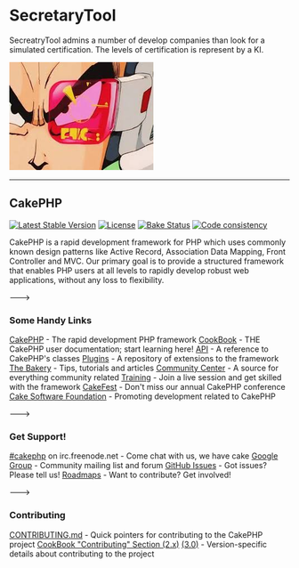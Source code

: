   # SecretaryTool
  SecreatryTool admins a number of develop companies than look for a simulated certification. The levels of certification is represent by a KI.

  ![DragonBall Ki](https://github.com/oemunoz/secretarytool/blob/master/images/db_1.png)

  ----
  ## CakePHP

  [![Latest Stable Version](https://poser.pugx.org/cakephp/cakephp/v/stable.svg)](https://packagist.org/packages/cakephp/cakephp)
  [![License](https://poser.pugx.org/cakephp/cakephp/license.svg)](https://packagist.org/packages/cakephp/cakephp)
  [![Bake Status](https://secure.travis-ci.org/cakephp/cakephp.png?branch=master)](http://travis-ci.org/cakephp/cakephp)
  [![Code consistency](http://squizlabs.github.io/PHP_CodeSniffer/analysis/cakephp/cakephp/grade.svg)](http://squizlabs.github.io/PHP_CodeSniffer/analysis/cakephp/cakephp/)

  CakePHP is a rapid development framework for PHP which uses commonly known design patterns like Active Record, Association Data Mapping, Front Controller and MVC.
  Our primary goal is to provide a structured framework that enables PHP users at all levels to rapidly develop robust web applications, without any loss to flexibility.

  --->
  ### Some Handy Links

  [CakePHP](http://www.cakephp.org) - The rapid development PHP framework
  [CookBook](http://book.cakephp.org) - THE CakePHP user documentation; start learning here!
  [API](http://api.cakephp.org) - A reference to CakePHP's classes
  [Plugins](http://plugins.cakephp.org/) - A repository of extensions to the framework
  [The Bakery](http://bakery.cakephp.org) - Tips, tutorials and articles
  [Community Center](http://community.cakephp.org) - A source for everything community related
  [Training](http://training.cakephp.org) - Join a live session and get skilled with the framework
  [CakeFest](http://cakefest.org) - Don't miss our annual CakePHP conference
  [Cake Software Foundation](http://cakefoundation.org) - Promoting development related to CakePHP

  --->
  ### Get Support!

  [#cakephp](http://webchat.freenode.net/?channels=#cakephp) on irc.freenode.net - Come chat with us, we have cake
  [Google Group](https://groups.google.com/group/cake-php) - Community mailing list and forum
  [GitHub Issues](https://github.com/cakephp/cakephp/issues) - Got issues? Please tell us!
  [Roadmaps](https://github.com/cakephp/cakephp/wiki#roadmaps) - Want to contribute? Get involved!

  --->
  ### Contributing

  [CONTRIBUTING.md](CONTRIBUTING.md) - Quick pointers for contributing to the CakePHP project
  [CookBook "Contributing" Section (2.x)](http://book.cakephp.org/2.0/en/contributing.html) [(3.0)](http://book.cakephp.org/3.0/en/contributing.html) - Version-specific details about contributing to the project

